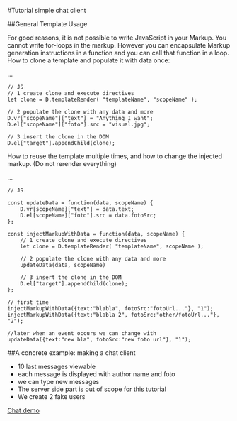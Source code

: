 #Tutorial simple chat client

##General Template Usage

For good reasons, it is not possible to write JavaScript in your Markup. You cannot write for-loops in the markup. However you can encapsulate Markup generation instructions in a function and you can call that function in a loop. How to clone a template and populate it with data once:

  <body>
    <template data-el="templateName">
        <div data-el="SemanticName">
            <p data-vr="text" ></p>
            <img data-el="foto" >
        </div>
    </template>
    ...
    <div data-el="target"></div>
    </body>
    
    // JS
    // 1 create clone and execute directives
    let clone = D.templateRender( "templateName", "scopeName" );
    
    // 2 populate the clone with any data and more
    D.vr["scopeName"]["text"] = "Anything I want";
    D.el["scopeName"]["foto"].src = "visual.jpg";
    
    // 3 insert the clone in the DOM
    D.el["target"].appendChild(clone);
    
    
How to reuse the template multiple times, and how to change the injected markup. (Do not rerender everything)


  <body>
    <template data-el="templateName">
        <div data-el="SemanticName">
            <p data-vr="text" ></p>
            <img data-el="foto" >
        </div>
    </template>
    ...
    <div data-el="target"></div>
    </body>
    
    // JS
    
    const updateData = function(data, scopeName) {
        D.vr[scopeName]["text"] = data.text;
        D.el[scopeName]["foto"].src = data.fotoSrc;
    };
    
    const injectMarkupWithData = function(data, scopeName) {
        // 1 create clone and execute directives
        let clone = D.templateRender( "templateName", scopeName );
        
        // 2 populate the clone with any data and more
        updateData(data, scopeName)
        
        // 3 insert the clone in the DOM
        D.el["target"].appendChild(clone);
    };
    
    // first time
    injectMarkupWithData({text:"blabla", fotoSrc:"fotoUrl..."}, "1");
    injectMarkupWithData({text:"blabla 2", fotoSrc:"other/fotoUrl..."}, "2");
    
    //later when an event occurs we can change with
    updateData({text:"new bla", fotoSrc:"new foto url"}, "1");
    
##A concrete example: making a chat client

 * 10 last messages viewable
 * each message is displayed with author name and foto
 * we can type new messages
 * The server side part is out of scope for this tutorial
 * We create 2 fake users
 
[Chat demo](http://rawgit.com/GrosSacASac/DOM99/master/examples/chat.html) 